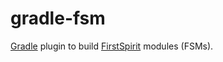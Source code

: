 gradle-fsm
==========

[Gradle](http://www.gradle.org/) plugin to build [FirstSpirit](http://www.e-spirit.com/en/product/advantage/advantages.html) modules (FSMs).
